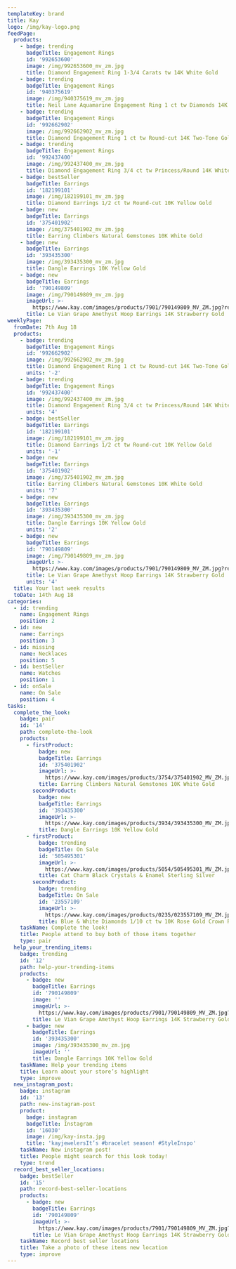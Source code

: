 ```yaml
---
templateKey: brand
title: Kay
logo: /img/kay-logo.png
feedPage:
  products:
    - badge: trending
      badgeTitle: Engagement Rings
      id: '992653600'
      image: /img/992653600_mv_zm.jpg
      title: Diamond Engagement Ring 1-3/4 Carats tw 14K White Gold
    - badge: trending
      badgeTitle: Engagement Rings
      id: '940375619'
      image: /img/940375619_mv_zm.jpg
      title: Neil Lane Aquamarine Engagement Ring 1 ct tw Diamonds 14K Gold
    - badge: trending
      badgeTitle: Engagement Rings
      id: '992662902'
      image: /img/992662902_mv_zm.jpg
      title: Diamond Engagement Ring 1 ct tw Round-cut 14K Two-Tone Gold
    - badge: trending
      badgeTitle: Engagement Rings
      id: '992437400'
      image: /img/992437400_mv_zm.jpg
      title: Diamond Engagement Ring 3/4 ct tw Princess/Round 14K White Gold
    - badge: bestSeller
      badgeTitle: Earrings
      id: '182199101'
      image: /img/182199101_mv_zm.jpg
      title: Diamond Earrings 1/2 ct tw Round-cut 10K Yellow Gold
    - badge: new
      badgeTitle: Earrings
      id: '375401902'
      image: /img/375401902_mv_zm.jpg
      title: Earring Climbers Natural Gemstones 10K White Gold
    - badge: new
      badgeTitle: Earrings
      id: '393435300'
      image: /img/393435300_mv_zm.jpg
      title: Dangle Earrings 10K Yellow Gold
    - badge: new
      badgeTitle: Earrings
      id: '790149809'
      image: /img/790149809_mv_zm.jpg
      imageUrl: >-
        https://www.kay.com/images/products/7901/790149809_MV_ZM.jpg?resize=500:500
      title: Le Vian Grape Amethyst Hoop Earrings 14K Strawberry Gold
weeklyPage:
  fromDate: 7th Aug 18
  products:
    - badge: trending
      badgeTitle: Engagement Rings
      id: '992662902'
      image: /img/992662902_mv_zm.jpg
      title: Diamond Engagement Ring 1 ct tw Round-cut 14K Two-Tone Gold
      units: '-2'
    - badge: trending
      badgeTitle: Engagement Rings
      id: '992437400'
      image: /img/992437400_mv_zm.jpg
      title: Diamond Engagement Ring 3/4 ct tw Princess/Round 14K White Gold
      units: '4'
    - badge: bestSeller
      badgeTitle: Earrings
      id: '182199101'
      image: /img/182199101_mv_zm.jpg
      title: Diamond Earrings 1/2 ct tw Round-cut 10K Yellow Gold
      units: '-1'
    - badge: new
      badgeTitle: Earrings
      id: '375401902'
      image: /img/375401902_mv_zm.jpg
      title: Earring Climbers Natural Gemstones 10K White Gold
      units: '7'
    - badge: new
      badgeTitle: Earrings
      id: '393435300'
      image: /img/393435300_mv_zm.jpg
      title: Dangle Earrings 10K Yellow Gold
      units: '2'
    - badge: new
      badgeTitle: Earrings
      id: '790149809'
      image: /img/790149809_mv_zm.jpg
      imageUrl: >-
        https://www.kay.com/images/products/7901/790149809_MV_ZM.jpg?resize=500:500
      title: Le Vian Grape Amethyst Hoop Earrings 14K Strawberry Gold
      units: '4'
  title: Your last week results
  toDate: 14th Aug 18
categories:
  - id: trending
    name: Engagement Rings
    position: 2
  - id: new
    name: Earrings
    position: 3
  - id: missing
    name: Necklaces
    position: 5
  - id: bestSeller
    name: Watches
    position: 1
  - id: onSale
    name: On Sale
    position: 4
tasks:
  complete_the_look:
    badge: pair
    id: '14'
    path: complete-the-look
    products:
      - firstProduct:
          badge: new
          badgeTitle: Earrings
          id: '375401902'
          imageUrl: >-
            https://www.kay.com/images/products/3754/375401902_MV_ZM.jpg?resize=500:500
          title: Earring Climbers Natural Gemstones 10K White Gold
        secondProduct:
          badge: new
          badgeTitle: Earrings
          id: '393435300'
          imageUrl: >-
            https://www.kay.com/images/products/3934/393435300_MV_ZM.jpg?resize=500:500
          title: Dangle Earrings 10K Yellow Gold
      - firstProduct:
          badge: trending
          badgeTitle: On Sale
          id: '505495301'
          imageUrl: >-
            https://www.kay.com/images/products/5054/505495301_MV_ZM.jpg?resize=500:500
          title: Cat Charm Black Crystals & Enamel Sterling Silver
        secondProduct:
          badge: trending
          badgeTitle: On Sale
          id: '23557109'
          imageUrl: >-
            https://www.kay.com/images/products/0235/023557109_MV_ZM.jpg?resize=500:500
          title: Blue & White Diamonds 1/10 ct tw 10K Rose Gold Crown Ring
    taskName: Complete the look!
    title: People attend to buy both of those items together
    type: pair
  help_your_trending_items:
    badge: trending
    id: '12'
    path: help-your-trending-items
    products:
      - badge: new
        badgeTitle: Earrings
        id: '790149809'
        image: ''
        imageUrl: >-
          https://www.kay.com/images/products/7901/790149809_MV_ZM.jpg?resize=500:500
        title: Le Vian Grape Amethyst Hoop Earrings 14K Strawberry Gold
      - badge: new
        badgeTitle: Earrings
        id: '393435300'
        image: /img/393435300_mv_zm.jpg
        imageUrl: ''
        title: Dangle Earrings 10K Yellow Gold
    taskName: Help your trending items
    title: Learn about your store’s highlight
    type: improve
  new_instagram_post:
    badge: instagram
    id: '13'
    path: new-instagram-post
    product:
      badge: instagram
      badgeTitle: Instagram
      id: '16030'
      image: /img/kay-insta.jpg
      title: 'kayjewelersIt’s #bracelet season! #StyleInspo'
    taskName: New instagram post!
    title: People might search for this look today!
    type: trend
  record_best_seller_locations:
    badge: bestSeller
    id: '15'
    path: record-best-seller-locations
    products:
      - badge: new
        badgeTitle: Earrings
        id: '790149809'
        imageUrl: >-
          https://www.kay.com/images/products/7901/790149809_MV_ZM.jpg?resize=500:500
        title: Le Vian Grape Amethyst Hoop Earrings 14K Strawberry Gold
    taskName: Record best seller locations
    title: Take a photo of these items new location
    type: improve
---
```


